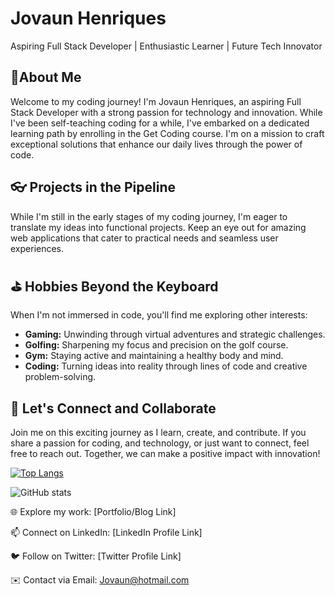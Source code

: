 # Jovaun Henriques
Aspiring Full Stack Developer | Enthusiastic Learner | Future Tech Innovator

## 🤖About Me
Welcome to my coding journey! I'm Jovaun Henriques, an aspiring Full Stack Developer with a strong passion for technology and innovation. While I've been self-teaching coding for a while, I've embarked on a dedicated learning path by enrolling in the Get Coding course. I'm on a mission to craft exceptional solutions that enhance our daily lives through the power of code.
## 👓 Projects in the Pipeline
While I'm still in the early stages of my coding journey, I'm eager to translate my ideas into functional projects. Keep an eye out for amazing web applications that cater to practical needs and seamless user experiences.

## ⛳ Hobbies Beyond the Keyboard
When I'm not immersed in code, you'll find me exploring other interests:
- **Gaming:** Unwinding through virtual adventures and strategic challenges.
- **Golfing:** Sharpening my focus and precision on the golf course.
- **Gym:** Staying active and maintaining a healthy body and mind.
- **Coding:** Turning ideas into reality through lines of code and creative problem-solving.

## 📨 Let's Connect and Collaborate
Join me on this exciting journey as I learn, create, and contribute. If you share a passion for coding, and technology, or just want to connect, feel free to reach out. Together, we can make a positive impact with innovation!
 

[![Top Langs](https://github-readme-stats.vercel.app/api/top-langs/?username=DragonoBlade)](https://github.com/anuraghazra/github-readme-stats)

![GitHub stats](https://github-readme-stats.vercel.app/api?username=DragonoBlade&show_icons=true)  
 
🌐 Explore my work: [Portfolio/Blog Link]

📫 Connect on LinkedIn: [LinkedIn Profile Link]

🐦 Follow on Twitter: [Twitter Profile Link]

✉️ Contact via Email: Jovaun@hotmail.com
